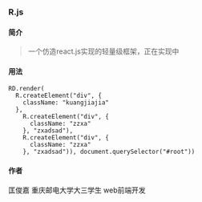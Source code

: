 ### R.js ###

#### 简介 ####
> 一个仿造react.js实现的轻量级框架，正在实现中

#### 用法 ####

```
RD.render(
  R.createElement("div", {
    className: "kuangjiajia"
  },
    R.createElement("div", {
      className: "zzxa"
    }, "zxadsad"),
    R.createElement("div", {
      className: "zzxa"
    }, "zxadsad")), document.querySelector("#root"))
  ```

#### 作者 ####

匡俊嘉 重庆邮电大学大三学生 web前端开发

